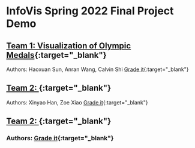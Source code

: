 # InfoVis Spring 2022 Final Project Demo

## [Team 1: Visualization of Olympic Medals](./team1/index.html){:target="_blank"} 
Authors: Haoxuan Sun, Anran Wang, Calvin Shi
[Grade it](){:target="_blank"} 

## [Team 2: ](){:target="_blank"} 
Authors: Xinyao Han, Zoe Xiao [Grade it](){:target="_blank"}

## [Team 2: ](){:target="_blank"} 
### Authors: [Grade it](){:target="_blank"}
